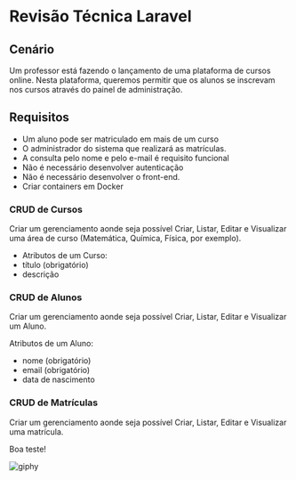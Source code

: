 # Revisão Técnica Laravel

## Cenário
Um professor está fazendo o lançamento de uma plataforma de cursos online. Nesta plataforma, queremos permitir que os alunos se inscrevam nos cursos através do painel de administração.

## Requisitos

-   Um aluno pode ser matriculado em mais de um curso
-   O administrador do sistema que realizará as matrículas.  
-   A consulta pelo nome e pelo e-mail é requisito funcional
-   Não é necessário desenvolver autenticação
-   Não é necessário desenvolver o front-end.
-   Criar containers em Docker

### CRUD de Cursos

Criar um gerenciamento aonde seja possível Criar, Listar, Editar e Visualizar uma área de curso (Matemática, Química, Física, por exemplo).

- Atributos de um Curso:
-   título (obrigatório)
-   descrição

### CRUD de Alunos

Criar um gerenciamento aonde seja possível Criar, Listar, Editar e Visualizar um Aluno.

Atributos de um Aluno:
-   nome (obrigatório)
-   email (obrigatório)
-   data de nascimento

### CRUD de Matrículas
Criar um gerenciamento aonde seja possível Criar, Listar, Editar e Visualizar uma matrícula.


Boa teste!

![giphy](https://user-images.githubusercontent.com/10448568/167983319-5d6cca67-7a29-4403-8d56-e5015aa89f20.gif)
